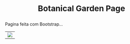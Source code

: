 # <p align="center"><span style="font-size: 26px;">Botanical Garden Page</span></p>

Pagina feita com Bootstrap...

<table>
  <tr>
    <td>
      <img src="https://lh3.googleusercontent.com/pw/ADCreHfRsp0D-IU4rzvLfpZLNkvS2Gcl4vZZKxHi_qi3yF8Tlg12KFDtiX0-WKF0M6Ve5RHFPVOr_bO9u1zGazKbr2g3sUD6-ONCzPnpc9K-51sDqguFiRpLszK3hTDwFT8AbFY_nk4Xo28-7hRa2g6gc67kQfrU9oODygNeFtjEaHFE4EMDH6ajI3Ut1aKc1Sfi7S3bEQ82SIu9K-l9gQqvtxfs1EFuqSlBQQDioSYrwPZz7CVfmjX_Uk9rZWHezQqE_CvPkgsVT_OIW5xqT_Tm4OsqW3SJHNejrEtAsLjOgwiegfks2GE4UakFslBrW0fb-i-9tMyaijKUgWrgEcsxfQirQkSmofPlc0IQcbpkKDyE1TpcWjDJsL5DAjbLUI8reiXJQ4WocwCKckXDWzYmV-yvuVJHXGDLkiHcywtEvXVQPUU_o9oleDe4SmCiaaqGTIp2Grnkgi9px0dOapev2Bd4nayZyK47goq2OiU_O31wwL3B9EJlD0CRGrwpPWTLQkHSQ0DjdPP-pVchqwOUiDRw1P77m2R6bl8RzqL_tUQC-ciHBEnh7eBVver1RNP5mYzHqZwdb1dvVJ61X_irXmLIEM88LaZgUEnfNBOgqU1Ij0wjDlHMd5ksx492DjfoVVACKbT2bbZ2R5TVV3WA-bQQWV-Gd80i0gaepPifyAgHuCXPUjqFURLo_OuW_hE0g3r066UgMl3IFL14XBhkD0IA9RE1_AK6hgYBCdSe6aLRHIn7fjpsn7Gf0p2pmuh6wuqiaEvwr3Ci_EK7m5FBvXPdQjRutToNdxkpnaLyCavpg8DmjhK4-d0RaJ4LnHk7-yqGAUPsJ6iMj0PbHkschfJRgem4LKKoSfcQyFnnircCaR_1bTDrS97aTPIgI17eCHC8ZA=w1350-h649-s-no-gm?authuser=0">
    </td>
  </tr>
</table>
